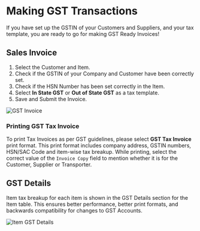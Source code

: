 # Making GST Transactions
If you have set up the GSTIN of your Customers and Suppliers, and your tax template, you are ready to go for making GST Ready Invoices!

## Sales Invoice
1. Select the Customer and Item.
2. Check if the GSTIN of your Company and Customer have been correctly set.
3. Check if the HSN Number has been set correctly in the Item.
4. Select  **In State GST** or **Out of State GST** as a tax template.
5. Save and Submit the Invoice.

![GST Invoice](./assets/gst_invoice.gif)

### Printing GST Tax Invoice  
To print Tax Invoices as per GST guidelines, please select **GST Tax Invoice** print format. This print format includes company address, GSTIN numbers, HSN/SAC Code and item-wise tax breakup. While printing, select the correct value of the `Invoice Copy` field to mention whether it is for the Customer, Supplier or Transporter.

## GST Details
Item tax breakup for each item is shown in the GST Details section for the Item table. This ensures better performance, better print formats, and backwards compatibility for changes to GST Accounts.

![Item GST Details](./assets/item_gst_details.png)
